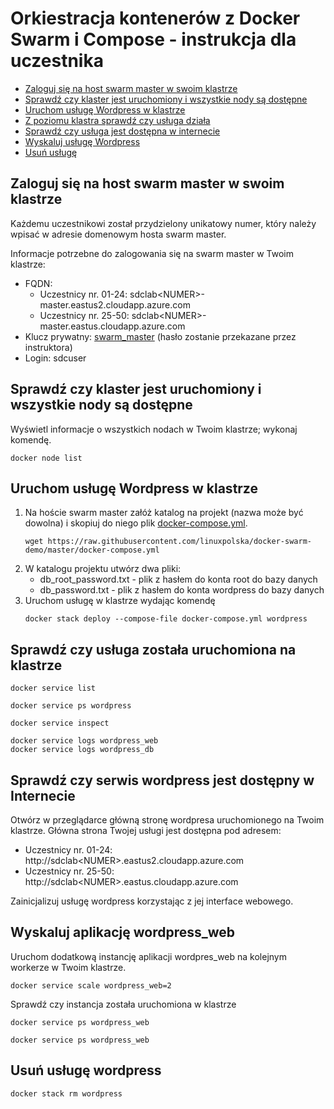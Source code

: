# Orkiestracja kontenerów z Docker Swarm i Compose - instrukcja dla uczestnika

- [Zaloguj się na host swarm master w swoim klastrze](#logowanie)
- [Sprawdź czy klaster jest uruchomiony i wszystkie nody są dostępne](#weryfikacja-klaster)
- [Uruchom usługę Wordpress w klastrze](#usluga-uruchomienie)
- [Z poziomu klastra sprawdź czy usługa działa](#usluga-weryfikacja-klaster)
- [Sprawdź czy usługa jest dostępna w internecie](#usluga-weryfikacja-internet)
- [Wyskaluj usługę Wordpress](#usluga-skalowanie)
- [Usuń usługę](#usluga-usuniecie)


## Zaloguj się na host swarm master w swoim klastrze <a id='logowanie'/>
Każdemu uczestnikowi został przydzielony unikatowy numer, który należy wpisać w adresie domenowym hosta swarm master.

Informacje potrzebne do zalogowania się na swarm master w Twoim klastrze:

- FQDN:
  - Uczestnicy nr. 01-24: sdclab\<NUMER>-master.eastus2.cloudapp.azure.com
  - Uczestnicy nr. 25-50: sdclab\<NUMER>-master.eastus.cloudapp.azure.com
- Klucz prywatny: [swarm_master](https://raw.githubusercontent.com/linuxpolska/docker-swarm-demo/master/swarm_master) (hasło zostanie przekazane przez instruktora)
- Login: sdcuser



## Sprawdź czy klaster jest uruchomiony i wszystkie nody są dostępne <a id="weryfikacja-klaster"/>
Wyświetl informacje o wszystkich nodach w Twoim klastrze; wykonaj komendę.

```
docker node list
```

## Uruchom usługę Wordpress w klastrze <a id="usluga-uruchomienie"/>

1. Na hoście swarm master załóż katalog na projekt (nazwa może być dowolna) i skopiuj do niego plik [docker-compose.yml](https://raw.githubusercontent.com/linuxpolska/docker-swarm-demo/master/docker-compose.yml).
    ```
    wget https://raw.githubusercontent.com/linuxpolska/docker-swarm-demo/master/docker-compose.yml
    ```
2. W katalogu projektu utwórz dwa pliki:
   - db_root_password.txt - plik z hasłem do konta root do bazy danych
   - db_password.txt - plik z hasłem do konta wordpress do bazy danych
4. Uruchom usługę w klastrze wydając komendę
    ```
    docker stack deploy --compose-file docker-compose.yml wordpress
    ```
## Sprawdź czy usługa została uruchomiona na klastrze
```
docker service list
```
```
docker service ps wordpress
```
```
docker service inspect
```
```
docker service logs wordpress_web
docker service logs wordpress_db
```


## Sprawdź czy serwis wordpress jest dostępny w Internecie
Otwórz w przeglądarce główną stronę wordpresa uruchomionego na Twoim klastrze. Główna strona Twojej usługi jest dostępna pod adresem: 
- Uczestnicy nr. 01-24: http:\/\/sdclab\<NUMER\>.eastus2.cloudapp.azure.com
- Uczestnicy nr. 25-50: http:\/\/sdclab\<NUMER\>.eastus.cloudapp.azure.com

Zainicjalizuj usługę wordpress korzystając z jej interface webowego.

## Wyskaluj aplikację wordpress_web
Uruchom dodatkową instancję aplikacji wordpres_web na kolejnym workerze w Twoim klastrze.
```
docker service scale wordpress_web=2
```
Sprawdź czy instancja została uruchomiona w klastrze
```
docker service ps wordpress_web
````
```
docker service ps wordpress_web
```

## Usuń usługę wordpress
```
docker stack rm wordpress
```
